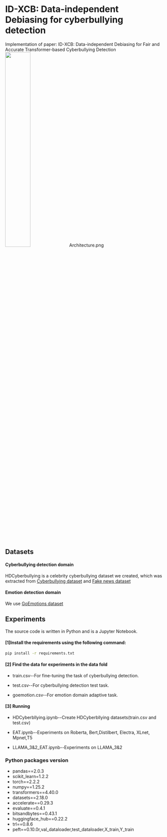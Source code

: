 # ID-XCB: Data-independent Debiasing for cyberbullying detection
Implementation of paper: ID-XCB: Data-independent Debiasing for Fair and Accurate Transformer-based Cyberbullying Detection
<img src="https://github.com/yipeiling/Cyberbullying-debias/blob/main/Architecture.png" width=40% height=40%>
Architecture.png



## Datasets
#### Cyberbullying detection domain
HDCyberbullying is a celebrity cyberbullying dataset we created, which was extracted from  [Cyberbullying dataset](https://www.kaggle.com/datasets/surekharamireddy/malignant-comment-classification) and [Fake news dataset](https://paperswithcode.com/dataset/fakenewsamt-celebrity)
#### Emotion detection domain
We use [GoEmotions dataset](https://paperswithcode.com/dataset/goemotions)

## Experiments
The source code is written in Python and is a Jupyter Notebook. 
#### [1]Install the requirements using the following command:
```bash
pip install -r requirements.txt
```
#### [2] Find the data for experiments in the data fold 
* train.csv--For fine-tuning the task of cyberbullying detection.

* test.csv--For cyberbullying detection test task.

* goemotion.csv--For emotion domain adaptive task.

#### [3] Running
* HDCyberbllying.ipynb--Create HDCyberbllying datasets(train.csv and test.csv)

* EAT.ipynb--Experiments on Roberta, Bert,Distilbert, Electra, XLnet, Mpnet,T5

* LLAMA_3&2_EAT.ipynb--Experiments on LLAMA_3&2

### Python packages version
* pandas==2.0.3
* scikit_learn=1.2.2
* torch==2.2.2
* numpy==1.25.2
* transformers==4.40.0
* datasets==2.18.0
* accelerate==0.29.3
* evaluate==0.4.1
* bitsandbytes==0.43.1
* huggingface_hub==0.22.2
* trl==0.8.6
* peft==0.10.0r,val_dataloader,test_dataloader,X_train,Y_train
